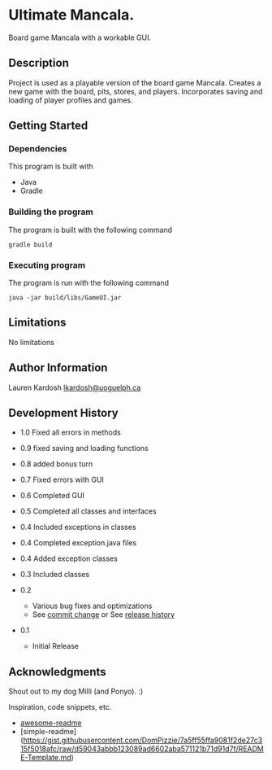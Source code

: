 # Ultimate Mancala.

Board game Mancala with a workable GUI.

## Description

Project is used as a playable version of the board game Mancala. Creates a new game with the board, pits, stores, and players. Incorporates saving and loading of player profiles and games.

## Getting Started

### Dependencies
This program is built with
* Java
* Gradle

### Building the program
The program is built with the following command
```
gradle build
```
### Executing program

The program is run with the following command
```
java -jar build/libs/GameUI.jar
```


## Limitations

No limitations

## Author Information

Lauren Kardosh
lkardosh@uoguelph.ca

## Development History

* 1.0 Fixed all errors in methods

* 0.9 fixed saving and loading functions

* 0.8 added bonus turn

* 0.7 Fixed errors with GUI

* 0.6 Completed GUI

* 0.5 Completed all classes and interfaces

* 0.4 Included exceptions in classes

* 0.4 Completed exception.java files

* 0.4 Added exception classes

* 0.3 Included classes

* 0.2
    * Various bug fixes and optimizations
    * See [commit change]() or See [release history]()
* 0.1
    * Initial Release

## Acknowledgments

Shout out to my dog Milli (and Ponyo). 
:)

Inspiration, code snippets, etc.
* [awesome-readme](https://github.com/matiassingers/awesome-readme)
* [simple-readme] (https://gist.githubusercontent.com/DomPizzie/7a5ff55ffa9081f2de27c315f5018afc/raw/d59043abbb123089ad6602aba571121b71d91d7f/README-Template.md)



